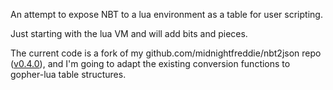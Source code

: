 An attempt to expose NBT to a lua environment as a table for user scripting.

Just starting with the lua VM and will add bits and pieces.

The current code is a fork of my github.com/midnightfreddie/nbt2json repo
([v0.4.0](https://github.com/midnightfreddie/nbt2json/tree/v0.4.0)), and I'm
going to adapt the existing conversion functions to gopher-lua table structures.
